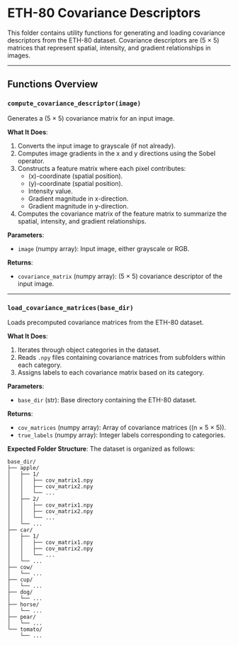 # ETH-80 Covariance Descriptors

This folder contains utility functions for generating and loading covariance descriptors from the ETH-80 dataset. Covariance descriptors are \(5 $\times$ 5\) matrices that represent spatial, intensity, and gradient relationships in images.

---

## Functions Overview

### `compute_covariance_descriptor(image)`

Generates a \(5 $\times$ 5\) covariance matrix for an input image.

**What It Does**:
1. Converts the input image to grayscale (if not already).
2. Computes image gradients in the x and y directions using the Sobel operator.
3. Constructs a feature matrix where each pixel contributes:
   - \(x\)-coordinate (spatial position).
   - \(y\)-coordinate (spatial position).
   - Intensity value.
   - Gradient magnitude in x-direction.
   - Gradient magnitude in y-direction.
4. Computes the covariance matrix of the feature matrix to summarize the spatial, intensity, and gradient relationships.

**Parameters**:
- `image` (numpy array): Input image, either grayscale or RGB.

**Returns**:
- `covariance_matrix` (numpy array): \(5 $\times$ 5\) covariance descriptor of the input image.

---

### `load_covariance_matrices(base_dir)`

Loads precomputed covariance matrices from the ETH-80 dataset.

**What It Does**:
1. Iterates through object categories in the dataset.
2. Reads `.npy` files containing covariance matrices from subfolders within each category.
3. Assigns labels to each covariance matrix based on its category.

**Parameters**:
- `base_dir` (str): Base directory containing the ETH-80 dataset.

**Returns**:
- `cov_matrices` (numpy array): Array of covariance matrices (\(n $\times$ 5 $\times$ 5\)).
- `true_labels` (numpy array): Integer labels corresponding to categories.

**Expected Folder Structure**:
The dataset is organized as follows:

```plaintext
base_dir/
├── apple/
│   ├── 1/
│   │   ├── cov_matrix1.npy
│   │   ├── cov_matrix2.npy
│   │   └── ...
│   ├── 2/
│   │   ├── cov_matrix1.npy
│   │   ├── cov_matrix2.npy
│   │   └── ...
│   └── ...
├── car/
│   ├── 1/
│   │   ├── cov_matrix1.npy
│   │   ├── cov_matrix2.npy
│   │   └── ...
│   └── ...
├── cow/
│   └── ...
├── cup/
│   └── ...
├── dog/
│   └── ...
├── horse/
│   └── ...
├── pear/
│   └── ...
└── tomato/
    └── ...
```
